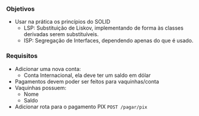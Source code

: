 ### Objetivos
  - Usar na prática os princípios do SOLID
    - LSP: Substituição de Liskov, implementando de forma às classes derivadas serem substituíveis.
    - ISP: Segregação de Interfaces, dependendo apenas do que é usado.

### Requisitos
  - Adicionar uma nova conta: 
    - Conta Internacional, ela deve ter um saldo em dólar
  - Pagamentos devem poder ser feitos para vaquinhas/conta
  - Vaquinhas possuem:
    - Nome
    - Saldo
  - Adicionar rota para o pagamento PIX `POST /pagar/pix`